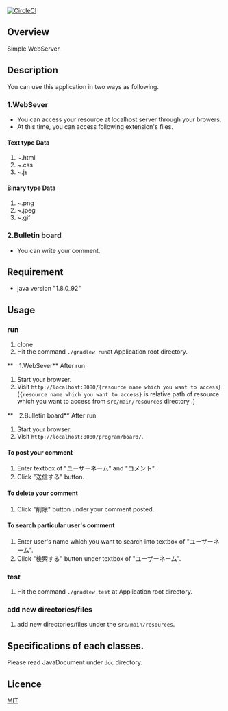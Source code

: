 [![CircleCI](https://circleci.com/gh/SekiguchiKai/Extendable_WebServer/tree/master.svg?style=svg&circle-token=984c4cf521041699102c93148672dd127a31ef28)](https://circleci.com/gh/SekiguchiKai/Extendable_WebServer/tree/master)

## Overview
Simple WebServer.

## Description
You can use this application in two ways as following.<br>
### 1.WebSever
* You can access your resource at localhost server through your browers.<br>
* At this time, you can access following extension's files.<br>

#### Text type Data
1. ~.html
2. ~.css
3. ~.js

#### Binary type Data
1. ~.png
2. ~.jpeg
3. ~.gif

### 2.Bulletin board
* You can write your comment.<br>



## Requirement
* java version "1.8.0_92"


## Usage

### run
1. clone
2. Hit the command ```./gradlew run```at Application root directory.

**　1.WebSever**
After run
1. Start your browser.
2. Visit ```http://localhost:8080/{resource name which you want to access}```
(```{resource name which you want to access}``` is relative path of resource which you want to access from ```src/main/resources``` directory .)


**　2.Bulletin board**
After run
1. Start your browser.
2. Visit ```http://localhost:8080/program/board/```.

#### To post your comment
1. Enter textbox of "ユーザーネーム" and "コメント".
2. Click "送信する" button.

#### To delete your comment
1. Click "削除" button under your comment posted.

#### To search particular user's comment
1. Enter user's name which you want to search into textbox of "ユーザーネーム".
2. Click "検索する" button under textbox of "ユーザーネーム".


### test
1. Hit the command ```./gradlew test``` at Application root directory.

### add new directories/files
1. add new directories/files under the ```src/main/resources```.

## Specifications of each classes.
Please read JavaDocument under ```doc``` directory.

## Licence
 [MIT](https://github.com/tcnksm/tool/blob/master/LICENCE)

